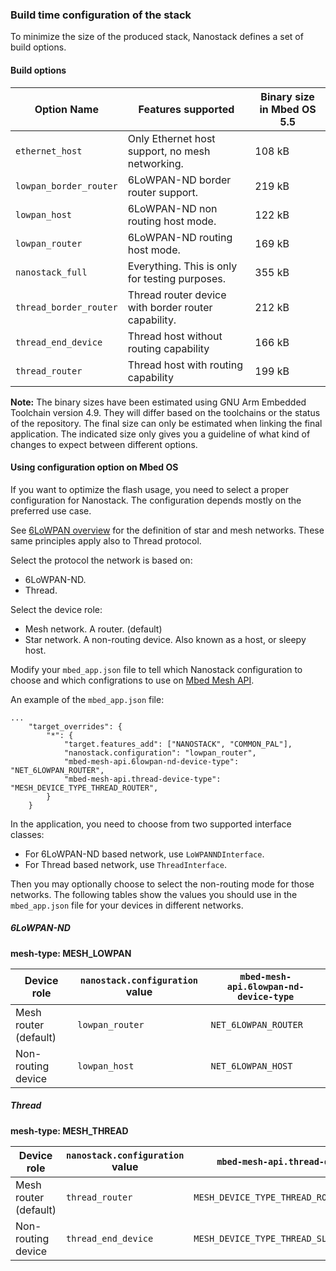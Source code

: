 ### Build time configuration of the stack

To minimize the size of the produced stack, Nanostack defines a set of build options.

#### Build options

Option Name | Features supported | Binary size in Mbed OS 5.5
------------| -------------------|------------------------------------
`ethernet_host` | Only Ethernet host support, no mesh networking. | 108 kB
`lowpan_border_router` | 6LoWPAN-ND border router support. | 219 kB
`lowpan_host` | 6LoWPAN-ND non routing host mode. | 122 kB
`lowpan_router` | 6LoWPAN-ND routing host mode. | 169 kB
`nanostack_full` | Everything. This is only for testing purposes. | 355 kB
`thread_border_router` | Thread router device with border router capability. | 212 kB
`thread_end_device` | Thread host without routing capability | 166 kB
`thread_router` | Thread host with routing capability | 199 kB

<span class="notes">**Note:** The binary sizes have been estimated using GNU Arm Embedded Toolchain version 4.9. They will differ based on the toolchains or the status of the repository. The final size can only be estimated when linking the final application. The indicated size only gives you a guideline of what kind of changes to expect between different options.</span>

#### Using configuration option on Mbed OS

If you want to optimize the flash usage, you need to select a proper configuration for Nanostack. The configuration depends mostly on the preferred use case.

See [6LoWPAN overview](/docs/v5.8/tutorials/mesh.html) for the definition of star and mesh networks. These same principles apply also to Thread protocol.

Select the protocol the network is based on:

- 6LoWPAN-ND.
- Thread.

Select the device role:

- Mesh network. A router. (default)
- Star network. A non-routing device. Also known as a host, or sleepy host.

Modify your `mbed_app.json` file to tell which Nanostack configuration to choose and which configrations to use on [Mbed Mesh API](/docs/5.8/reference/mesh.html).

An example of the `mbed_app.json` file:

```
...
    "target_overrides": {
        "*": {
            "target.features_add": ["NANOSTACK", "COMMON_PAL"],
            "nanostack.configuration": "lowpan_router",
            "mbed-mesh-api.6lowpan-nd-device-type": "NET_6LOWPAN_ROUTER",
            "mbed-mesh-api.thread-device-type": "MESH_DEVICE_TYPE_THREAD_ROUTER",
        }
    }
```

In the application, you need to choose from two supported interface classes:

- For 6LoWPAN-ND based network, use `LoWPANNDInterface`.
- For Thread based network, use `ThreadInterface`.

Then you may optionally choose to select the non-routing mode for those networks. The following tables show the values you should use in the `mbed_app.json` file for your devices in different networks.

##### 6LoWPAN-ND

**mesh-type: MESH_LOWPAN**

|Device role|`nanostack.configuration` value|`mbed-mesh-api.6lowpan-nd-device-type`|
|-----------|-------------------------|------------------------------------|
|Mesh router (default) | `lowpan_router` | `NET_6LOWPAN_ROUTER` |
|Non-routing device | `lowpan_host` | `NET_6LOWPAN_HOST` |

##### Thread

**mesh-type: MESH_THREAD**

|Device role|`nanostack.configuration` value|`mbed-mesh-api.thread-device-type`|
|-----------|-------------------------|------------------------------------|
|Mesh router (default) | `thread_router` | `MESH_DEVICE_TYPE_THREAD_ROUTER` |
|Non-routing device | `thread_end_device` | `MESH_DEVICE_TYPE_THREAD_SLEEPY_END_DEVICE` |

